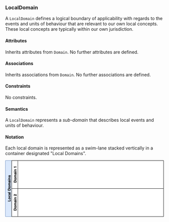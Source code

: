 ### LocalDomain

A `LocalDomain` defines a logical boundary of applicability with regards to the events and units of behaviour that are relevant to our own local concepts. These local concepts are typically within our own jurisdiction.

#### Attributes

Inherits attributes from `Domain`. No further attributes are defined.

#### Associations

Inherits associations from `Domain`. No further associations are defined.

#### Constraints

No constraints.

#### Semantics

A `LocalDomain` represents a _sub-domain_ that describes local events and units of behaviour.

#### Notation

Each local domain is represented as a swim-lane stacked vertically in a container designated "Local Domains".

![Local Domains](../../images/notation-local-domain.png)
